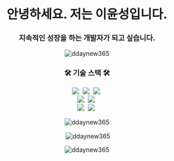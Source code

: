 <h1 align="center">안녕하세요. 저는 이윤성입니다.</h1>
<h3 align="center">지속적인 성장을 하는 개발자가 되고 싶습니다.</h3>

<p align="center"> <img src="https://komarev.com/ghpvc/?username=ddaynew365&label=Profile%20views&color=0e75b6&style=flat" alt="ddaynew365" /> </p>
  
<h3 align="center">🛠 기술 스택 🛠</h3>
<p align="center">
<!--   <h>주요언어:</h> -->
  <img src="https://img.shields.io/badge/Python-3766AB?style=flat-square&logo=Python&logoColor=white"/></a>&nbsp 
  <img src="https://img.shields.io/badge/Java-007396?style=flat-square&logo=Java&logoColor=white"/></a>&nbsp 
  <img src="https://img.shields.io/badge/C-A8B9CC?style=flat-square&logo=C&logoColor=white"/></a>&nbsp 
  <br>
  <img src="https://img.shields.io/badge/PostgreSQL-brightgreen?style=flat-square&logo=PostgreSQL&logoColor=white"/></a>&nbsp  
  <img src="https://img.shields.io/badge/Mysql-E6B91E?style=flat-square&logo=MySql&logoColor=white"/></a>&nbsp  
  <br>
  <img src="https://img.shields.io/badge/aws-333664?style=flat-square&logo=amazon-aws&logoColor=white"/></a>&nbsp 
  <img src="https://img.shields.io/badge/elasticsearch-005571?style=flat-square&logo=elasticsearch&logoColor=white"/></a>&nbsp 
</p>




<p align = "center"><img align="center" src="https://github-readme-stats.vercel.app/api/top-langs?username=ddaynew365&show_icons=true&locale=en&layout=compact" alt="ddaynew365" /></p>

<p align = "center">&nbsp;<img align="center" src="https://github-readme-stats.vercel.app/api?username=ddaynew365&show_icons=true&locale=en" alt="ddaynew365" /></p>

<p align = "center"><img align="center" src="https://github-readme-streak-stats.herokuapp.com/?user=ddaynew365&" alt="ddaynew365" /></p>
